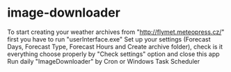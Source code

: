 # image-downloader
To start creating your weather archives from "http://flymet.meteopress.cz/" first you have to run "userInterface.exe"
Set up your settings (Forecast Days, Forecast Type, Forecast Hours and Create archive folder), check is it everything choose properly by "Check settings" option and close this app
Run daily "ImageDownloader" by Cron or Windows Task Scheduler


